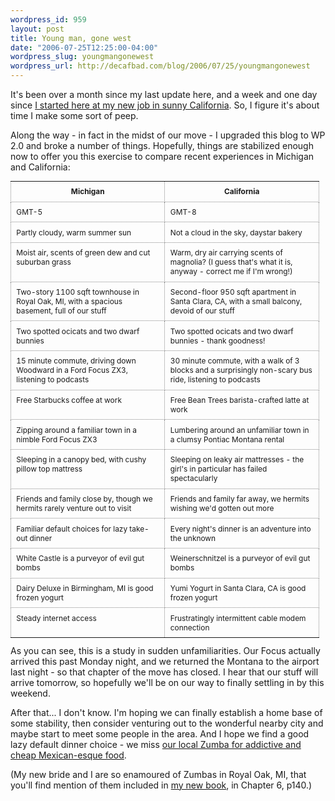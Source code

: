 ```yaml
--- 
wordpress_id: 959
layout: post
title: Young man, gone west
date: "2006-07-25T12:25:00-04:00"
wordpress_slug: youngmangonewest
wordpress_url: http://decafbad.com/blog/2006/07/25/youngmangonewest
---
```

It's been over a month since my last update here, and a week and one day since <a href="http://blog.del.icio.us/blog/2006/07/hello_world.html">I started here at my new job in sunny California</a>.  So, I figure it's about time I make some sort of peep.

Along the way - in fact in the midst of our move - I upgraded this blog to WP 2.0 and broke a number of things.  Hopefully, things are stabilized enough now to offer you this exercise to compare recent experiences in Michigan and California:

<style type="text/css">   .comparecontrast { width: 98%; font-size: 0.85em;  } .comparecontrast tr th, .comparecontrast tr td { width: 50%; padding: 0.7em; border: 1px dotted #888; vertical-align: top }  </style>
<table class="comparecontrast">
<tr>
<th>Michigan</th>
<th>California</th>
</tr>
<tr>
<td>GMT-5</td>
<td>GMT-8</td>
</tr>
<tr>
<td>Partly cloudy, warm summer sun</td>
<td>Not a cloud in the sky, daystar bakery</td>
</tr>
<tr>
<td>Moist air, scents of green dew and cut suburban grass</td>
<td>Warm, dry air carrying scents of magnolia? (I guess that's what it is, anyway - correct me if I'm wrong!)</td>
</tr>
<tr>
<td>Two-story 1100 sqft townhouse in Royal Oak, MI, with a spacious basement, full of our stuff</td>
<td>Second-floor 950 sqft apartment in Santa Clara, CA, with a small balcony, devoid of our stuff</td>
</tr>
<tr>
<td>Two spotted ocicats and two dwarf bunnies</td>
<td>Two spotted ocicats and two dwarf bunnies - thank goodness!</td>
</tr>
<tr>
<td>15 minute commute, driving down Woodward in a Ford Focus ZX3, listening to podcasts</td>
<td>30 minute commute, with a walk of 3 blocks and a surprisingly non-scary bus ride, listening to podcasts</td>
</tr>
<tr>
<td>Free Starbucks coffee at work</td>
<td>Free Bean Trees barista-crafted latte at work</td>
</tr>
<tr>
<td>Zipping around a familiar town in a nimble Ford Focus ZX3</td>
<td>Lumbering around an unfamiliar town in a clumsy Pontiac Montana rental</td>
</tr>
<tr>
<td>Sleeping in a canopy bed, with cushy pillow top mattress</td>
<td>Sleeping on leaky air mattresses - the girl's in particular has failed spectacularly</td>
</tr>
<tr>
<td>Friends and family close by, though we hermits rarely venture out to visit</td>
<td>Friends and family far away, we hermits wishing we'd gotten out more</td>
</tr>
<tr>
<td>Familiar default choices for lazy take-out dinner</td>
<td>Every night's dinner is an adventure into the unknown</td>
</tr>
<tr>
<td>White Castle is a purveyor of evil gut bombs</td>
<td>Weinerschnitzel is a purveyor of evil gut bombs</td>
</tr>
<tr>
<td>Dairy Deluxe in Birmingham, MI is good frozen yogurt</td>
<td>Yumi Yogurt in Santa Clara, CA is good frozen yogurt</td>
</tr>
<tr>
<td>Steady internet access</td>
<td>Frustratingly intermittent cable modem connection</td>
</tr>
</table>
As you can see, this is a study in sudden unfamiliarities.  Our Focus actually arrived this past Monday night, and we returned the Montana to the airport last night - so that chapter of the move has closed.  I hear that our stuff will arrive tomorrow, so hopefully we'll be on our way to finally settling in by this weekend.

After that... I don't know.   I'm hoping we can finally establish a home base of some stability, then consider venturing out to the wonderful nearby city and maybe start to meet some people in the area.  And I hope we find a good lazy default dinner choice - we miss <a href="http://www.zumbagrille.com/index.html">our local Zumba for addictive and cheap Mexican-esque food</a>.

(My new bride and I are so enamoured of Zumbas in Royal Oak, MI, that you'll find mention of them included in <a href="http://www.amazon.com/exec/obidos/ASIN/0470037857/0xdecafbad01-20?creative=327641&camp=14573&adid=0MTPP0JW2JPAPHVJ3JW7&link_code=as1">my new book</a>, in Chapter 6, p140.)
